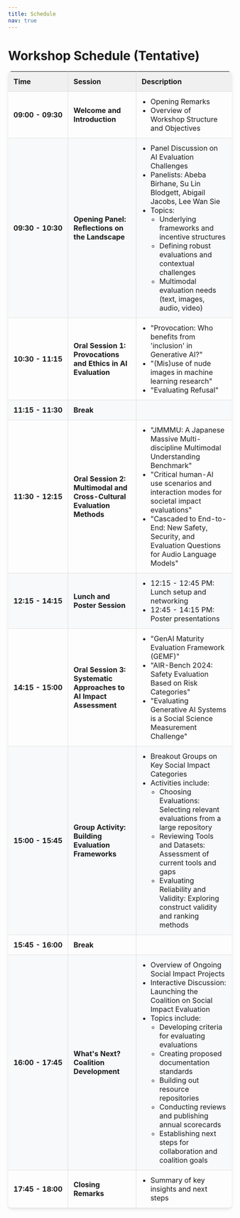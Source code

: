 ```yaml
---
title: Schedule
nav: true
---
```


<style>
  .schedule-table {
    width: 100%;
    border-collapse: separate;
    border-spacing: 0;
    margin-bottom: 20px;
    box-shadow: 0 4px 6px rgba(0, 0, 0, 0.1);
    border-radius: 8px;
    overflow: hidden;
  }
  .schedule-table th, .schedule-table td {
    border-right: 1px solid #e0e0e0;
    border-bottom: 1px solid #e0e0e0;
    padding: 12px;
    text-align: left;
  }
  .schedule-table th:last-child, .schedule-table td:last-child {
    border-right: none;
  }
  .schedule-table tr:last-child td {
    border-bottom: none;
  }
  .schedule-table th {
    background-color: #f0f0f0;
    font-weight: bold;
  }
  .schedule-table tr:nth-child(even) {
    background-color: #f8f9fa;
  }
  .schedule-table tr:hover {
    background-color: #e9ecef;
  }
  .time-column {
    white-space: nowrap;
    font-weight: bold;
  }
  .session-column {
    font-weight: bold;
  }
  .description-column ul {
    margin: 0;
    padding-left: 20px;
  }
  @media (max-width: 768px) {
    .schedule-table {
      box-shadow: none;
      border-radius: 0;
      overflow: visible;
    }
    .schedule-table, .schedule-table tbody, .schedule-table tr, .schedule-table td {
      display: block;
    }
    .schedule-table thead {
      display: none;
    }
    .schedule-table tr {
      margin-bottom: 15px;
      border: 1px solid #e0e0e0;
      border-radius: 8px;
      overflow: hidden;
      box-shadow: 0 2px 4px rgba(0, 0, 0, 0.1);
    }
    .schedule-table td {
      border: none;
      position: relative;
      padding-left: 50%;
    }
    .schedule-table td:before {
      content: attr(data-label);
      position: absolute;
      left: 6px;
      width: 45%;
      padding-right: 10px;
      white-space: nowrap;
      font-weight: bold;
    }
    .time-column, .session-column {
      background-color: #f0f0f0;
    }
    .schedule-table td:empty {
      display: none;
    }
  }
</style>

# Workshop Schedule (Tentative)

<table class="schedule-table">
  <thead>
    <tr>
      <th>Time</th>
      <th>Session</th>
      <th>Description</th>
    </tr>
  </thead>
  <tbody>
    <tr>
      <td class="time-column">09:00 - 09:30</td>
      <td class="session-column">Welcome and Introduction</td>
      <td class="description-column">
        <ul>
          <li>Opening Remarks</li>
          <li>Overview of Workshop Structure and Objectives</li>
        </ul>
      </td>
    </tr>
    <tr>
      <td class="time-column">09:30 - 10:30</td>
      <td class="session-column">Opening Panel: Reflections on the Landscape</td>
      <td class="description-column">
        <ul>
          <li>Panel Discussion on AI Evaluation Challenges</li>
          <li>Panelists: Abeba Birhane, Su Lin Blodgett, Abigail Jacobs, Lee Wan Sie</li>
          <li>Topics:
            <ul>
              <li>Underlying frameworks and incentive structures</li>
              <li>Defining robust evaluations and contextual challenges</li>
              <li>Multimodal evaluation needs (text, images, audio, video)</li>
            </ul>
          </li>
        </ul>
      </td>
    </tr>
    <tr>
      <td class="time-column">10:30 - 11:15</td>
      <td class="session-column">Oral Session 1: Provocations and Ethics in AI Evaluation</td>
      <td class="description-column">
        <ul>
          <li>"Provocation: Who benefits from 'inclusion' in Generative AI?"</li>
          <li>"(Mis)use of nude images in machine learning research"</li>
          <li>"Evaluating Refusal"</li>
        </ul>
      </td>
    </tr>
    <tr>
      <td class="time-column">11:15 - 11:30</td>
      <td class="session-column">Break</td>
      <td class="description-column"></td>
    </tr>
    <tr>
      <td class="time-column">11:30 - 12:15</td>
      <td class="session-column">Oral Session 2: Multimodal and Cross-Cultural Evaluation Methods</td>
      <td class="description-column">
        <ul>
          <li>"JMMMU: A Japanese Massive Multi-discipline Multimodal Understanding Benchmark"</li>
          <li>"Critical human-AI use scenarios and interaction modes for societal impact evaluations"</li>
          <li>"Cascaded to End-to-End: New Safety, Security, and Evaluation Questions for Audio Language Models"</li>
        </ul>
      </td>
    </tr>
    <tr>
      <td class="time-column">12:15 - 14:15</td>
      <td class="session-column">Lunch and Poster Session</td>
      <td class="description-column">
        <ul>
          <li>12:15 - 12:45 PM: Lunch setup and networking</li>
          <li>12:45 - 14:15 PM: Poster presentations</li>
        </ul>
      </td>
    </tr>
    <tr>
      <td class="time-column">14:15 - 15:00</td>
      <td class="session-column">Oral Session 3: Systematic Approaches to AI Impact Assessment</td>
      <td class="description-column">
        <ul>
          <li>"GenAI Maturity Evaluation Framework (GEMF)"</li>
          <li>"AIR-Bench 2024: Safety Evaluation Based on Risk Categories"</li>
          <li>"Evaluating Generative AI Systems is a Social Science Measurement Challenge"</li>
        </ul>
      </td>
    </tr>
    <tr>
      <td class="time-column">15:00 - 15:45</td>
      <td class="session-column">Group Activity: Building Evaluation Frameworks</td>
      <td class="description-column">
        <ul>
          <li>Breakout Groups on Key Social Impact Categories</li>
          <li>Activities include:
            <ul>
              <li>Choosing Evaluations: Selecting relevant evaluations from a large repository</li>
              <li>Reviewing Tools and Datasets: Assessment of current tools and gaps</li>
              <li>Evaluating Reliability and Validity: Exploring construct validity and ranking methods</li>
            </ul>
          </li>
        </ul>
      </td>
    </tr>
    <tr>
      <td class="time-column">15:45 - 16:00</td>
      <td class="session-column">Break</td>
      <td class="description-column"></td>
    </tr>
    <tr>
      <td class="time-column">16:00 - 17:45</td>
      <td class="session-column">What's Next? Coalition Development</td>
      <td class="description-column">
        <ul>
          <li>Overview of Ongoing Social Impact Projects</li>
          <li>Interactive Discussion: Launching the Coalition on Social Impact Evaluation</li>
          <li>Topics include:
            <ul>
              <li>Developing criteria for evaluating evaluations</li>
              <li>Creating proposed documentation standards</li>
              <li>Building out resource repositories</li>
              <li>Conducting reviews and publishing annual scorecards</li>
              <li>Establishing next steps for collaboration and coalition goals</li>
            </ul>
          </li>
        </ul>
      </td>
    </tr>
    <tr>
      <td class="time-column">17:45 - 18:00</td>
      <td class="session-column">Closing Remarks</td>
      <td class="description-column">
        <ul>
          <li>Summary of key insights and next steps</li>
        </ul>
      </td>
    </tr>
  </tbody>
</table>

<script>
  document.addEventListener('DOMContentLoaded', (event) => {
    const table = document.querySelector('.schedule-table');
    const headers = table.querySelectorAll('th');
    const headerTexts = Array.from(headers).map(header => header.textContent);
    
    table.querySelectorAll('tbody tr').forEach(row => {
      row.querySelectorAll('td').forEach((cell, index) => {
        cell.setAttribute('data-label', headerTexts[index]);
        
        // Remove the data-label attribute for empty cells
        if (cell.textContent.trim() === '') {
          cell.removeAttribute('data-label');
        }
      });
    });
  });
</script>
